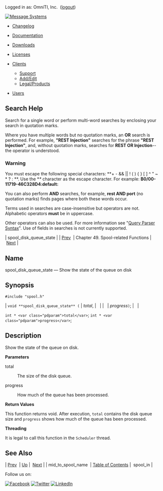 Logged in as: OmniTI, Inc.  ([logout](https://support.messagesystems.com/logout.php))

[![Message Systems](https://support.messagesystems.com/images/ms-white205.png)](https://support.messagesystems.com/start.php) 

*   [Changelog](https://support.messagesystems.com/start.php?show=changelog)
*   [Documentation](https://support.messagesystems.com/docs/)
*   [Downloads](https://support.messagesystems.com/start.php)

*   [Licenses](https://support.messagesystems.com/license_summary.php)
*   <a href="">Clients</a>
    *   [Support](https://support.messagesystems.com/cs.php)
    *   [Add/Edit](https://support.messagesystems.com/edit_client.php)
    *   [Legal/Products](https://support.messagesystems.com/edit_products.php)
*   [Users](https://support.messagesystems.com/edit_customer.php)

## Search Help

Search for a single word or perform multi-word searches by enclosing your search in quotation marks.

Where you have multiple words but no quotation marks, an **OR** search is performed. For example, **"REST Injection"** searches for the phrase **"REST Injection"**, and, without quotation marks, searches for **REST OR Injection**--the operator is understood.

### Warning

You must escape the following special characters: **+ - && || ! ( ) { } [ ] ^ " ~ * ? : \**. Use the **\** character as the escape character. For example: **B0/00-11719-46C328D4\:default\:**

You can also perform **AND** searches, for example, **rest AND port** (no quotation marks) finds pages where both these words occur.

Terms used in searches are case-insensitive but operators are not. Alphabetic operators **must** be in uppercase.

Other operators can also be used. For more information see "[Query Parser Syntax](https://lucene.apache.org/core/old_versioned_docs/versions/3_0_0/queryparsersyntax.html)". Use of fields in searches is not currently supported.

| spool_disk_queue_state |
| [Prev](apis.mid_to_spool_name.xml.php)  | Chapter 49. Spool-related Functions |  [Next](apis.spool_in.php) |

<a name="apis.spool_disk_queue_state"></a>
## Name

spool_disk_queue_state — Show the state of the queue on disk

## Synopsis

`#include "spool.h"`

| `void **spool_disk_queue_state** (` | <var class="pdparam">total</var>, |   |
|   | <var class="pdparam">progress</var>`)`; |   |

`int * <var class="pdparam">total</var>`;
`int * <var class="pdparam">progress</var>`;<a name="idp35153488"></a>
## Description

Show the state of the queue on disk.

**Parameters**

<dl class="variablelist">

<dt>total</dt>

<dd>

The size of the disk queue.

</dd>

<dt>progress</dt>

<dd>

How much of the queue has been processed.

</dd>

</dl>

**Return Values**

This function returns void. After execution, `total` contains the disk queue size and `progress` shows how much of the queue has been processed.

**Threading**

It is legal to call this function in the `Scheduler` thread.

<a name="idp35163072"></a>
## See Also

| [Prev](apis.mid_to_spool_name.xml.php)  | [Up](spool.php) |  [Next](apis.spool_in.php) |
| mid_to_spool_name  | [Table of Contents](index.php) |  spool_in |

Follow us on:

[![Facebook](https://support.messagesystems.com/images/icon-facebook.png)](http://www.facebook.com/messagesystems) [![Twitter](https://support.messagesystems.com/images/icon-twitter.png)](http://twitter.com/#!/MessageSystems) [![LinkedIn](https://support.messagesystems.com/images/icon-linkedin.png)](http://www.linkedin.com/company/message-systems)